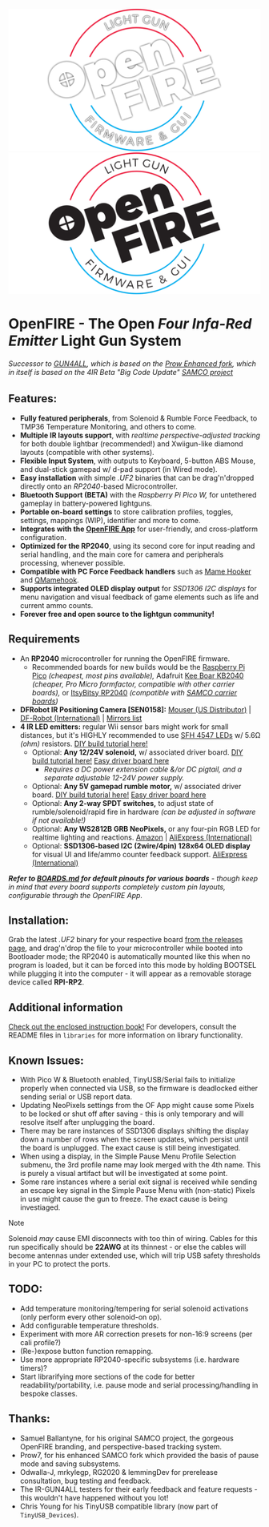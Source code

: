 ![BannerDark](of_bannerLoD.png#gh-dark-mode-only)![BannerLight](of_bannerDoL.png#gh-light-mode-only)
# OpenFIRE - The Open *Four Infa-Red Emitter* Light Gun System
###### Successor to [GUN4ALL](http://github.com/SeongGino/ir-light-gun-plus), which is based on the [Prow Enhanced fork](https://github.com/Prow7/ir-light-gun), which in itself is based on the 4IR Beta "Big Code Update" [SAMCO project](https://github.com/samuelballantyne/IR-Light-Gun)

## Features:
- **Fully featured peripherals**, from Solenoid & Rumble Force Feedback, to TMP36 Temperature Monitoring, and others to come.
- **Multiple IR layouts support**, with *realtime perspective-adjusted tracking* for both double lightbar (recommended!) and Xwiigun-like diamond layouts (compatible with other systems).
- **Flexible Input System**, with outputs to Keyboard, 5-button ABS Mouse, and dual-stick gamepad w/ d-pad support (in Wired mode).
- **Easy installation** with simple *.UF2* binaries that can be drag'n'dropped directly onto an *RP2040*-based Microcontroller.
- **Bluetooth Support (BETA)** with the *Raspberry Pi Pico W,* for untethered gameplay in battery-powered lightguns.
- **Portable on-board settings** to store calibration profiles, toggles, settings, mappings (WIP), identifier and more to come.
- **Integrates with the [OpenFIRE App](https://github.com/TeamOpenFIRE/OpenFIRE-App)** for user-friendly, and cross-platform configuration.
- **Optimized for the RP2040**, using its second core for input reading and serial handling, and the main core for camera and peripherals processing, whenever possible.
- **Compatible with PC Force Feedback handlers** such as [Mame Hooker](https://dragonking.arcadecontrols.com/static.php?page=aboutmamehooker) and [QMamehook](https://github.com/SeongGino/QMamehook).
- **Supports integrated OLED display output** for *SSD1306 I2C displays* for menu navigation and visual feedback of game elements such as life and current ammo counts.
- **Forever free and open source to the lightgun community!**

## Requirements
- An **RP2040** microcontroller for running the OpenFIRE firmware.
  * Recommended boards for new builds would be the [Raspberry Pi Pico](https://www.raspberrypi.com/products/raspberry-pi-pico/) *(cheapest, most pins available),* Adafruit [Kee Boar KB2040](https://www.adafruit.com/product/5302) *(cheaper, Pro Micro formfactor, compatible with other carrier boards),* or [ItsyBitsy RP2040](https://www.adafruit.com/product/4888) *(compatible with [SAMCO carrier boards](https://www.ebay.com/itm/184699412596))*
- **DFRobot IR Positioning Camera [SEN0158]:** [Mouser (US Distributor)](https://www.mouser.com/ProductDetail/DFRobot/SEN0158?qs=lqAf%2FiVYw9hCccCG%2BpzjbQ%3D%3D) | [DF-Robot (International)](https://www.dfrobot.com/product-1088.html) | [Mirrors list](https://octopart.com/sen0158-dfrobot-81833633)
- **4 IR LED emitters:** regular Wii sensor bars might work for small distances, but it's HIGHLY recommended to use [SFH 4547 LEDs](https://www.mouser.com/ProductDetail/720-SFH4547) w/ 5.6Ω *(ohm)* resistors. [DIY build tutorial here!](https://www.youtube.com/watch?v=dNoWT8CaGRc)
   * Optional: **Any 12/24V solenoid,** w/ associated driver board. [DIY build tutorial here!](https://www.youtube.com/watch?v=4uWgqc8g1PM) [Easy driver board here](https://oshpark.com/shared_projects/bjY4d7Vo)
     * *Requires a DC power extension cable &/or DC pigtail, and a separate adjustable 12-24V power supply.*
   * Optional: **Any 5V gamepad rumble motor,** w/ associated driver board. [DIY build tutorial here!](https://www.youtube.com/watch?v=LiJ5rE-MeHw) [Easy driver board here](https://oshpark.com/shared_projects/VdsmUaSm)
   * Optional: **Any 2-way SPDT switches,** to adjust state of rumble/solenoid/rapid fire in hardware *(can be adjusted in software if not available!)*
   * Optional: **Any WS2812B GRB NeoPixels,** or any four-pin RGB LED for realtime lighting and reactions. [Amazon](https://www.amazon.com/BTF-LIGHTING-WS2812B-Heatsink-10mm3mm-WS2811/dp/B01DC0J0WS) | [AliExpress (International)](https://www.aliexpress.us/item/3256801340809756.html)
   * Optional: **SSD1306-based I2C (2wire/4pin) 128x64 OLED display** for visual UI and life/ammo counter feedback support. [AliExpress (International)](https://www.aliexpress.us/item/3256806186748120.html)
 
***Refer to [BOARDS.md](BOARDS.md) for default pinouts for various boards** - though keep in mind that every board supports completely custom pin layouts, configurable through the OpenFIRE App.*
 
## Installation:
Grab the latest *.UF2* binary for your respective board [from the releases page](https://github.com/TeamOpenFIRE/OpenFIRE-Firmware/releases/latest), and drag'n'drop the file to your microcontroller while booted into Bootloader mode; the RP2040 is automatically mounted like this when no program is loaded, but it can be forced into this mode by holding BOOTSEL while plugging it into the computer - it will appear as a removable storage device called **RPI-RP2**.

## Additional information
[Check out the enclosed instruction book!](SamcoEnhanced/README.md) For developers, consult the README files in `libraries` for more information on library functionality.

## Known Issues:
- With Pico W & Bluetooth enabled, TinyUSB/Serial fails to initialize properly when connected via USB, so the firmware is deadlocked either sending serial or USB report data.
- Updating NeoPixels settings from the OF App might cause some Pixels to be locked or shut off after saving - this is only temporary and will resolve itself after unplugging the board.
- There may be rare instances of SSD1306 displays shifting the display down a number of rows when the screen updates, which persist until the board is unplugged. The exact cause is still being investigated.
- When using a display, in the Simple Pause Menu Profile Selection submenu, the 3rd profile name may look merged with the 4th name. This is purely a visual artifact but will be investigated at some point.
- Some rare instances where a serial exit signal is received while sending an escape key signal in the Simple Pause Menu with (non-static) Pixels in use might cause the gun to freeze. The exact cause is being investiaged.

> [!NOTE]
> Solenoid *may* cause EMI disconnects with too thin of wiring. Cables for this run specifically should be **22AWG** at its thinnest - or else the cables will become antennas under extended use, which will trip USB safety thresholds in your PC to protect the ports.

## TODO:
- Add temperature monitoring/tempering for serial solenoid activations (only perform every other solenoid-on op).
- Add configurable temperature thresholds.
- Experiment with more AR correction presets for non-16:9 screens (per cali profile?)
- (Re-)expose button function remapping.
- Use more appropriate RP2040-specific subsystems (i.e. hardware timers)?
- Start librarifying more sections of the code for better readability/portability, i.e. pause mode and serial processing/handling in bespoke classes.

## Thanks:
* Samuel Ballantyne, for his original SAMCO project, the gorgeous OpenFIRE branding, and perspective-based tracking system.
* Prow7, for his enhanced SAMCO fork which provided the basis of pause mode and saving subsystems.
* Odwalla-J, mrkylegp, RG2020 & lemmingDev for prerelease consultation, bug testing and feedback.
* The IR-GUN4ALL testers for their early feedback and feature requests - this wouldn't have happened without you lot!
* Chris Young for his TinyUSB compatible library (now part of `TinyUSB_Devices`).
